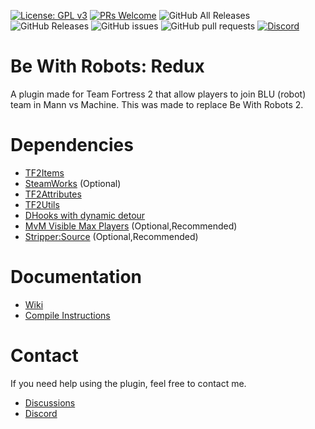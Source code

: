 [![License: GPL v3](https://img.shields.io/badge/License-GPL%20v3-blue.svg)](https://www.gnu.org/licenses/gpl-3.0)
[![PRs Welcome](https://img.shields.io/badge/PRs-welcome-brightgreen.svg?style=flat-square)](http://makeapullrequest.com)
![GitHub All Releases](https://img.shields.io/github/downloads/caxanga334/tf-bewithrobots-redux/total?style=flat-square)
![GitHub Releases](https://img.shields.io/github/downloads/caxanga334/tf-bewithrobots-redux/latest/total?style=flat-square)
![GitHub issues](https://img.shields.io/github/issues-raw/caxanga334/tf-bewithrobots-redux?style=flat-square)
![GitHub pull requests](https://img.shields.io/github/issues-pr-raw/caxanga334/tf-bewithrobots-redux?style=flat-square)
[![Discord](https://img.shields.io/discord/680494591585026113?label=Discord&style=flat-square)](https://discord.gg/bh9g8MebJn)

# Be With Robots: Redux
A plugin made for Team Fortress 2 that allow players to join BLU (robot) team in Mann vs Machine. This was made to replace Be With Robots 2.

# Dependencies
* [TF2Items](https://forums.alliedmods.net/showthread.php?p=1050170)
* [SteamWorks](https://forums.alliedmods.net/showthread.php?t=229556) (Optional)
* [TF2Attributes](https://github.com/nosoop/tf2attributes)
* [TF2Utils](https://github.com/nosoop/SM-TFUtils)
* [DHooks with dynamic detour](https://github.com/peace-maker/DHooks2/releases)
* [MvM Visible Max Players](https://forums.alliedmods.net/showpost.php?p=1819270) (Optional,Recommended)
* [Stripper:Source](http://www.bailopan.net/stripper/snapshots/1.2/) (Optional,Recommended)

# Documentation
* [Wiki](https://github.com/caxanga334/tf-bewithrobots-redux/wiki)
* [Compile Instructions](https://github.com/caxanga334/tf-bewithrobots-redux/blob/master/COMPILE.md)

# Contact
If you need help using the plugin, feel free to contact me.
* [Discussions](https://github.com/caxanga334/tf-bewithrobots-redux/discussions)
* [Discord](https://discord.gg/bh9g8MebJn)
